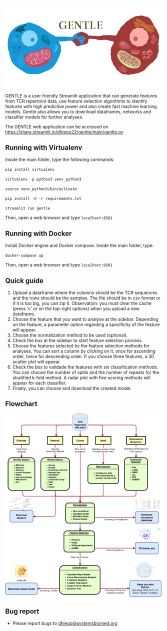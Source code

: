 ![alt text](gentle_icon.jpeg)

GENTLE is a user friendly Streamlit application that can generate features from TCR repertoire data, use feature selection algorithms to identify features with high predictive power and also create fast machine learning models. Gentle also allows you to download dataframes, networks and classifier models for further analyses.

The GENTLE web application can be accessed on https://share.streamlit.io/dhiego22/gentle/main/gentle.py

## Running with Virtualenv

Inside the main folder, type the following commands:
 
  `pip install virtualenv`
  
  `virtualenv -p python3 venv_python3`
  
  `source venv_python3/bin/activate`
  
  `pip install -U -r requirements.txt`
  
  `streamlit run gentle`
  
  Then, open a web browser and type `localhost:8501`
   
## Running with Docker

Install Docker engine and Docker compose. Inside the main folder, type:

  `docker-compose up`
  
Then, open a web browser and type `localhost:8501`

## Quick guide

1. Upload a dataframe where the columns should be the TCR sequences and the rows should be the samples. The file should be in csv format or if it is too big, you can zip it. Observation: you must clear the cache (press 'c' or on the top-right options) when you upload a new dataframe.
2. Choose the feature that you want to analyse at the sidebar. Depending on the feature, a parameter option regarding a specificity of the feature will appear.
3. Choose the normalization method to be used (optional).
4. Check the box at the sidebar to start feature selection process.
5. Choose the features selected by the feature selection methods for analyses. You can sort a column by clicking on it, once for ascending order, twice for descending order. If you choose three features, a 3D scatter plot will appear. 
6. Check the box to validade the features with six classification methods. You can choose the number of splits and the number of repeats for the stratified k-fold method. A radar plot with five scoring methods will appear for each classifier.
7. Finally, you can choose and download the created model.

## Flowchart
![alt text](figs/flowchart.png)
  
## Bug report

- Please report bugs to dhiego@systemsbiomed.org









